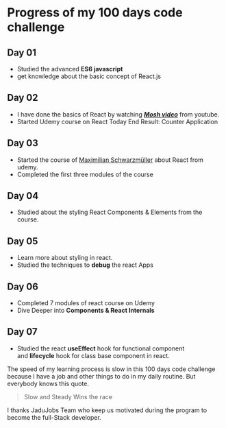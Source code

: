 # Progress of my 100 days code challenge

## Day 01

- Studied the advanced **ES6 javascript**
- get knowledge about the basic concept of React.js

## Day 02

- I have done the basics of React by watching [**_Mosh video_**](https://bit.ly/2R8bcyN) from youtube.
- Started Udemy course on React Today End Result: Counter Application

## Day 03

- Started the course of [Maximilian Schwarzmüller](https://bit.ly/39PG5yH) about React from udemy.
- Completed the first three modules of the course

## Day 04

- Studied about the styling React Components & Elements from the course.

## Day 05

- Learn more about styling in react.
- Studied the techniques to **debug** the react Apps

## Day 06

- Completed 7 modules of react course on Udemy
- Dive Deeper into **Components & React Internals**

## Day 07

- Studied the react **useEffect** hook for functional component and **lifecycle** hook for class base component in react.

The speed of my learning process is slow in this 100 days code challenge because I have a job and other things to do in my daily routine. But everybody knows this quote.

> Slow and Steady Wins the race

I thanks JaduJobs Team who keep us motivated during the program to become the full-Stack developer.
